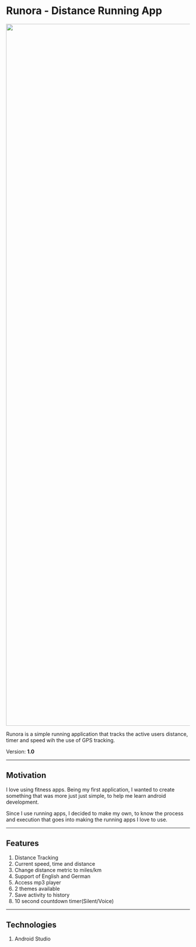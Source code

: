 # Runora - Distance Running App
<img src= "https://github.com/SamoraMabuya/Runapp/blob/master/Screenshots/Screenshot_1581797724.png" width= "1080" height="1920">

Runora is a simple running application that tracks the active users distance, timer and speed wih the use of GPS tracking.

Version: **1.0**

---

## Motivation
I love using fitness apps. Being my first application, I wanted to create something that was more just just simple, to help me learn android development.

Since I use running apps, I decided to make my own, to know the process and execution that goes into making the running apps I love to use.

---
## Features
1. Distance Tracking
2. Current speed, time and distance
3. Change distance metric to miles/km
4. Support of English and German
5. Access mp3 player
6. 2 themes available
7. Save activity to history
8. 10 second countdown timer(Silent/Voice)


---
## Technologies
1. Android Studio

